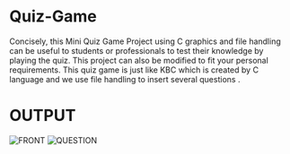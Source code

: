 # Quiz-Game
Concisely, this Mini Quiz Game Project using C graphics and file handling can be useful to students or professionals to test their knowledge by playing the quiz. This project can also be modified to fit your personal requirements. This quiz game is just like KBC which is created by C language and we use file handling to insert several questions .
# OUTPUT
![FRONT](https://github.com/Abhishek-kumarsingh/Quiz-Game/assets/91685785/48efba68-0d09-425a-9951-9564d99cc160)
![QUESTION](https://github.com/Abhishek-kumarsingh/Quiz-Game/assets/91685785/04efb918-52cd-4076-b2e4-0280cad79b77)
